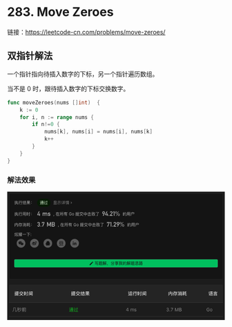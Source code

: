 # 283. Move Zeroes

链接：https://leetcode-cn.com/problems/move-zeroes/

## 双指针解法

一个指针指向待插入数字的下标，另一个指针遍历数组。

当不是 0 时，跟待插入数字的下标交换数字。

```go
func moveZeroes(nums []int)  {
    k := 0
    for i, n := range nums {
        if n!=0 {
            nums[k], nums[i] = nums[i], nums[k]
            k++
        }
    }
}
```

### 解法效果

![283_move_zeroes](./img/283_move_zeroes.png)